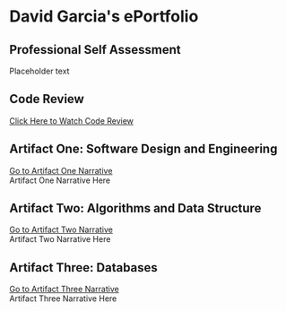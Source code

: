 # David Garcia's ePortfolio

## Professional Self Assessment
Placeholder text

## Code Review
<a href="https://drive.google.com/file/d/1QbpwW9HIpHETJ2bnbCWc6YFDMLsQKisG/view?usp=drive_link" title="Go to Artifact One Narrative">Click Here to Watch Code Review</a> <br>

## Artifact One: Software Design and Engineering
<a href="https://github.com/DavidG212/Davids_ePortfolio/blob/main/Artifact%20One/CS%20499%20Artifact%20One%20Narrative.pdf" title="Go to Artifact One Narrative">Go to Artifact One Narrative</a> <br>
Artifact One Narrative Here

## Artifact Two: Algorithms and Data Structure
<a href="https://github.com/DavidG212/Davids-ePortfolio/blob/main/Artifact%20Two/CS%20499%20Artifact%20Two%20Narrative.pdf" title="Go to Artifact Two Narrative">Go to Artifact Two Narrative</a> <br>
Artifact Two Narrative Here

## Artifact Three: Databases
<a href="https://github.com/DavidG212/Davids-ePortfolio/blob/main/Artifact%20Three/CS%20499%20Artifact%20Three%20Narrative.pdf" title="Go to Artifact Three Narrative">Go to Artifact Three Narrative</a> <br>
Artifact Three Narrative Here
